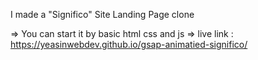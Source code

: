 I made a "Significo" Site Landing Page clone  

=> You can start it by basic html css and js 
=> live link : https://yeasinwebdev.github.io/gsap-animatied-significo/
